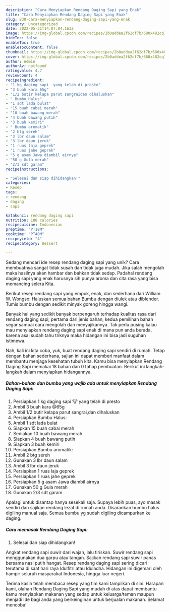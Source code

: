 ```yaml
---
description: "Cara Menyiapkan Rendang Daging Sapi yang Enak"
title: "Cara Menyiapkan Rendang Daging Sapi yang Enak"
slug: 830-cara-menyiapkan-rendang-daging-sapi-yang-enak
category: Uncategorized
date: 2022-05-31T14:07:04.163Z
image: https://img-global.cpcdn.com/recipes/2b0addea2f62df7b/680x482cq70/rendang-daging-sapi-foto-resep-utama.jpg
hideToc: false
enableToc: true
enableTocContent: false
thumbnail: https://img-global.cpcdn.com/recipes/2b0addea2f62df7b/680x482cq70/rendang-daging-sapi-foto-resep-utama.jpg
cover: https://img-global.cpcdn.com/recipes/2b0addea2f62df7b/680x482cq70/rendang-daging-sapi-foto-resep-utama.jpg
author: Admin
authorAv: notfound
ratingvalue: 4.7
reviewcount: 4
recipeingredient:
- "1 kg daging sapi  yang telah di presto"
- "3 buah kara 65g"
- "1/2 butir kelapa parut sangraidan dihaluskan"
- " Bumbu Halus"
- "1 sdt lada bulat"
- "15 buah cabai merah"
- "10 buah bawang merah"
- "4 buah bawang putih"
- "3 buah kemiri"
- " Bumbu aromatik"
- "2 btg sereh"
- "3 lbr daun salam"
- "3 lbr daun jeruk"
- "1 ruas laja geprek"
- "1 ruas jahe geprek"
- "5 g asam Jawa diambil airnya"
- "50 g Gula merah"
- "2/3 sdt garam"
recipeinstructions:

- "Selesai dan siap dihidangkan!"
categories:
- Resep
tags:
- rendang
- daging
- sapi

katakunci: rendang daging sapi 
nutrition: 188 calories
recipecuisine: Indonesian
preptime: "PT18M"
cooktime: "PT40M"
recipeyield: "4"
recipecategory: Dessert

---
```





Sedang mencari ide resep rendang daging sapi yang unik? Cara membuatnya sangat tidak susah dan tidak juga mudah. Jika salah mengolah maka hasilnya akan hambar dan bahkan tidak sedap. Padahal rendang daging sapi yang enak harusnya sih punya aroma dan cita rasa yang bisa memancing selera Kita.





Berikut resep rendang sapi yang empuk, enak, dan sederhana dari William W. Wongso: Haluskan semua bahan Bumbu dengan diulek atau diblender. Tumis bumbu dengan sedikit minyak goreng hingga wangi.

Banyak hal yang sedikit banyak berpengaruh terhadap kualitas rasa dari rendang daging sapi, pertama dari jenis bahan, kedua pemilihan bahan segar sampai cara mengolah dan menyajikannya. Tak perlu pusing kalau mau menyiapkan rendang daging sapi enak di mana pun anda berada, karena asal sudah tahu triknya maka hidangan ini bisa jadi suguhan istimewa.






Nah, kali ini kita coba, yuk, buat rendang daging sapi sendiri di rumah. Tetap dengan bahan sederhana, sajian ini dapat memberi manfaat dalam membantu menjaga kesehatan tubuh kita. Kamu bisa menyiapkan Rendang Daging Sapi memakai 18 bahan dan 0 tahap pembuatan. Berikut ini langkah-langkah dalam menyiapkan hidangannya.

<!--inarticleads1-->

##### Bahan-bahan dan bumbu yang wajib ada untuk menyiapkan Rendang Daging Sapi:

1. Persiapkan 1 kg daging sapi 🐮 yang telah di presto
1. Ambil 3 buah kara @65g
1. Ambil 1/2 butir kelapa parut sangrai,dan dihaluskan
1. Persiapkan  Bumbu Halus:
1. Ambil 1 sdt lada bulat
1. Siapkan 15 buah cabai merah
1. Sediakan 10 buah bawang merah
1. Siapkan 4 buah bawang putih
1. Siapkan 3 buah kemiri
1. Persiapkan  Bumbu aromatik:
1. Ambil 2 btg sereh
1. Gunakan 3 lbr daun salam
1. Ambil 3 lbr daun jeruk
1. Persiapkan 1 ruas laja geprek
1. Persiapkan 1 ruas jahe geprek
1. Persiapkan 5 g asam Jawa diambil airnya
1. Gunakan 50 g Gula merah
1. Gunakan 2/3 sdt garam


Apalagi untuk disantap hanya sesekali saja. Supaya lebih puas, ayo masak sendiri dan sajikan rendang lezat di rumah anda. Disarankan bumbu halus digiling manual saja. Semua bumbu yg sudah digiling dicampurkan ke daging. 

<!--inarticleads2-->

##### Cara memasak Rendang Daging Sapi:


1. Selesai dan siap dihidangkan!

Angkat rendang sapi suwir dari wajan, lalu tiriskan. Suwir rendang sapi menggunakan dua garpu atau tangan. Sajikan rendang sapi suwir panas bersama nasi putih hangat. Resep rendang daging sapi sering dicari terutama di saat hari raya Idulfitri atau Iduladha. Hidangan ini digemari oleh hampir seluruh masyarakat Indonesia, hingga luar negeri. 

Terima kasih telah membaca resep yang tim kami tampilkan di sini. Harapan kami, olahan Rendang Daging Sapi yang mudah di atas dapat membantu kamu menyiapkan makanan yang sedap untuk keluarga/teman maupun menjadi ide bagi anda yang berkeinginan untuk berjualan makanan. Selamat mencoba!
